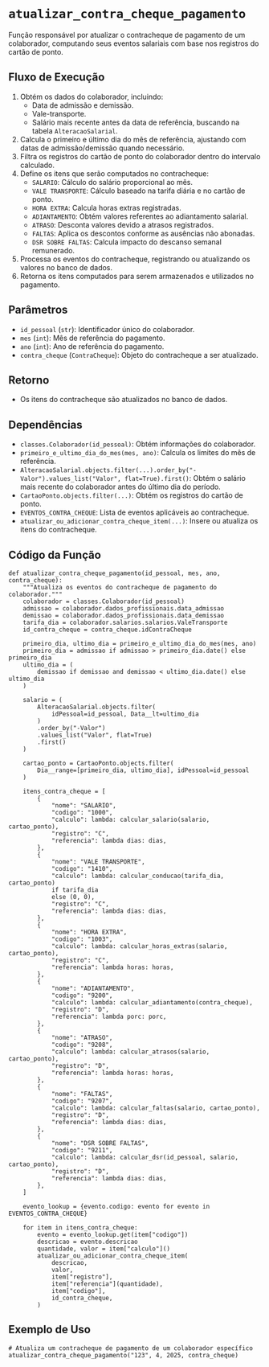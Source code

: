 # `atualizar_contra_cheque_pagamento`

Função responsável por atualizar o contracheque de pagamento de um colaborador, computando seus eventos salariais com base nos registros do cartão de ponto.

## Fluxo de Execução

1. Obtém os dados do colaborador, incluindo:
   - Data de admissão e demissão.
   - Vale-transporte.
   - Salário mais recente antes da data de referência, buscando na tabela `AlteracaoSalarial`.
2. Calcula o primeiro e último dia do mês de referência, ajustando com datas de admissão/demissão quando necessário.
3. Filtra os registros do cartão de ponto do colaborador dentro do intervalo calculado.
4. Define os itens que serão computados no contracheque:
   - `SALARIO`: Cálculo do salário proporcional ao mês.
   - `VALE TRANSPORTE`: Cálculo baseado na tarifa diária e no cartão de ponto.
   - `HORA EXTRA`: Calcula horas extras registradas.
   - `ADIANTAMENTO`: Obtém valores referentes ao adiantamento salarial.
   - `ATRASO`: Desconta valores devido a atrasos registrados.
   - `FALTAS`: Aplica os descontos conforme as ausências não abonadas.
   - `DSR SOBRE FALTAS`: Calcula impacto do descanso semanal remunerado.
5. Processa os eventos do contracheque, registrando ou atualizando os valores no banco de dados.
6. Retorna os itens computados para serem armazenados e utilizados no pagamento.

## Parâmetros

- `id_pessoal` (`str`): Identificador único do colaborador.
- `mes` (`int`): Mês de referência do pagamento.
- `ano` (`int`): Ano de referência do pagamento.
- `contra_cheque` (`ContraCheque`): Objeto do contracheque a ser atualizado.

## Retorno

- Os itens do contracheque são atualizados no banco de dados.

## Dependências

- `classes.Colaborador(id_pessoal)`: Obtém informações do colaborador.
- `primeiro_e_ultimo_dia_do_mes(mes, ano)`: Calcula os limites do mês de referência.
- `AlteracaoSalarial.objects.filter(...).order_by("-Valor").values_list("Valor", flat=True).first()`: Obtém o salário mais recente do colaborador antes do último dia do período.
- `CartaoPonto.objects.filter(...)`: Obtém os registros do cartão de ponto.
- `EVENTOS_CONTRA_CHEQUE`: Lista de eventos aplicáveis ao contracheque.
- `atualizar_ou_adicionar_contra_cheque_item(...)`: Insere ou atualiza os itens do contracheque.

## Código da Função

```{py3 linenums="1"}
def atualizar_contra_cheque_pagamento(id_pessoal, mes, ano, contra_cheque):
    """Atualiza os eventos do contracheque de pagamento do colaborador."""
    colaborador = classes.Colaborador(id_pessoal)
    admissao = colaborador.dados_profissionais.data_admissao
    demissao = colaborador.dados_profissionais.data_demissao
    tarifa_dia = colaborador.salarios.salarios.ValeTransporte
    id_contra_cheque = contra_cheque.idContraCheque

    primeiro_dia, ultimo_dia = primeiro_e_ultimo_dia_do_mes(mes, ano)
    primeiro_dia = admissao if admissao > primeiro_dia.date() else primeiro_dia
    ultimo_dia = (
        demissao if demissao and demissao < ultimo_dia.date() else ultimo_dia
    )

    salario = (
        AlteracaoSalarial.objects.filter(
            idPessoal=id_pessoal, Data__lt=ultimo_dia
        )
        .order_by("-Valor")
        .values_list("Valor", flat=True)
        .first()
    )

    cartao_ponto = CartaoPonto.objects.filter(
        Dia__range=[primeiro_dia, ultimo_dia], idPessoal=id_pessoal
    )

    itens_contra_cheque = [
        {
            "nome": "SALARIO",
            "codigo": "1000",
            "calculo": lambda: calcular_salario(salario, cartao_ponto),
            "registro": "C",
            "referencia": lambda dias: dias,
        },
        {
            "nome": "VALE TRANSPORTE",
            "codigo": "1410",
            "calculo": lambda: calcular_conducao(tarifa_dia, cartao_ponto)
            if tarifa_dia
            else (0, 0),
            "registro": "C",
            "referencia": lambda dias: dias,
        },
        {
            "nome": "HORA EXTRA",
            "codigo": "1003",
            "calculo": lambda: calcular_horas_extras(salario, cartao_ponto),
            "registro": "C",
            "referencia": lambda horas: horas,
        },
        {
            "nome": "ADIANTAMENTO",
            "codigo": "9200",
            "calculo": lambda: calcular_adiantamento(contra_cheque),
            "registro": "D",
            "referencia": lambda porc: porc,
        },
        {
            "nome": "ATRASO",
            "codigo": "9208",
            "calculo": lambda: calcular_atrasos(salario, cartao_ponto),
            "registro": "D",
            "referencia": lambda horas: horas,
        },
        {
            "nome": "FALTAS",
            "codigo": "9207",
            "calculo": lambda: calcular_faltas(salario, cartao_ponto),
            "registro": "D",
            "referencia": lambda dias: dias,
        },
        {
            "nome": "DSR SOBRE FALTAS",
            "codigo": "9211",
            "calculo": lambda: calcular_dsr(id_pessoal, salario, cartao_ponto),
            "registro": "D",
            "referencia": lambda dias: dias,
        },
    ]

    evento_lookup = {evento.codigo: evento for evento in EVENTOS_CONTRA_CHEQUE}

    for item in itens_contra_cheque:
        evento = evento_lookup.get(item["codigo"])
        descricao = evento.descricao
        quantidade, valor = item["calculo"]()
        atualizar_ou_adicionar_contra_cheque_item(
            descricao,
            valor,
            item["registro"],
            item["referencia"](quantidade),
            item["codigo"],
            id_contra_cheque,
        )
```

## Exemplo de Uso

```{py3 linenums="1"}
# Atualiza um contracheque de pagamento de um colaborador específico
atualizar_contra_cheque_pagamento("123", 4, 2025, contra_cheque)
```
